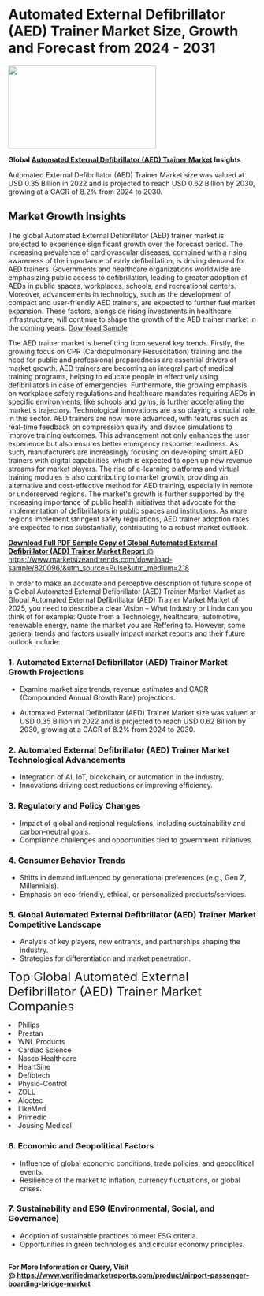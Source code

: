 <H1>Automated External Defibrillator (AED) Trainer Market Size, Growth and Forecast from 2024 - 2031</H1><img class="aligncenter size-medium wp-image-584254" src="https://thirdeyenews.in/wp-content/uploads/2024/09/Global-Market-Research-300x168.jpeg" alt="" width="300" height="168" /><p><strong>Global&nbsp;<a href="https://www.marketsizeandtrends.com/download-sample/820096/&amp;utm_source=Pulse&amp;utm_medium=218">Automated External Defibrillator (AED) Trainer Market</a> Insights</strong></p><p>Automated External Defibrillator (AED) Trainer Market size was valued at USD 0.35 Billion in 2022 and is projected to reach USD 0.62 Billion by 2030, growing at a CAGR of 8.2% from 2024 to 2030.</p><p><h2>Market Growth Insights</h2> <p>The global Automated External Defibrillator (AED) trainer market is projected to experience significant growth over the forecast period. The increasing prevalence of cardiovascular diseases, combined with a rising awareness of the importance of early defibrillation, is driving demand for AED trainers. Governments and healthcare organizations worldwide are emphasizing public access to defibrillation, leading to greater adoption of AEDs in public spaces, workplaces, schools, and recreational centers. Moreover, advancements in technology, such as the development of compact and user-friendly AED trainers, are expected to further fuel market expansion. These factors, alongside rising investments in healthcare infrastructure, will continue to shape the growth of the AED trainer market in the coming years. <a href="#">Download Sample</a> </p> <p>The AED trainer market is benefitting from several key trends. Firstly, the growing focus on CPR (Cardiopulmonary Resuscitation) training and the need for public and professional preparedness are essential drivers of market growth. AED trainers are becoming an integral part of medical training programs, helping to educate people in effectively using defibrillators in case of emergencies. Furthermore, the growing emphasis on workplace safety regulations and healthcare mandates requiring AEDs in specific environments, like schools and gyms, is further accelerating the market's trajectory. Technological innovations are also playing a crucial role in this sector. AED trainers are now more advanced, with features such as real-time feedback on compression quality and device simulations to improve training outcomes. This advancement not only enhances the user experience but also ensures better emergency response readiness. As such, manufacturers are increasingly focusing on developing smart AED trainers with digital capabilities, which is expected to open up new revenue streams for market players. The rise of e-learning platforms and virtual training modules is also contributing to market growth, providing an alternative and cost-effective method for AED training, especially in remote or underserved regions. The market's growth is further supported by the increasing importance of public health initiatives that advocate for the implementation of defibrillators in public spaces and institutions. As more regions implement stringent safety regulations, AED trainer adoption rates are expected to rise substantially, contributing to a robust market outlook. <a href="#"></p><p><span class=""><strong>Download Full PDF Sample Copy of Global Automated External Defibrillator (AED) Trainer Market Report</strong> @ <a href="https://www.marketsizeandtrends.com/download-sample/820096/&amp;utm_source=Pulse&amp;utm_medium=218" target="_blank">https://www.marketsizeandtrends.com/download-sample/820096/&amp;utm_source=Pulse&amp;utm_medium=218</a></span></p><p>In order to make an accurate and perceptive description of future scope of a Global&nbsp;Automated External Defibrillator (AED) Trainer Market Market as Global&nbsp;Automated External Defibrillator (AED) Trainer Market Market of 2025, you need to describe a clear Vision &ndash; What Industry or Linda can you think of for example: Quote from a Technology, healthcare, automotive, renewable energy, name the market you are Reffering to. However, some general trends and factors usually impact market reports and their future outlook include:</p><h3>1.&nbsp;<strong>Automated External Defibrillator (AED) Trainer Market Growth Projections</strong></h3><ul><li>Examine market size trends, revenue estimates and CAGR (Compounded Annual Growth Rate) projections.</li><li><p>Automated External Defibrillator (AED) Trainer Market size was valued at USD 0.35 Billion in 2022 and is projected to reach USD 0.62 Billion by 2030, growing at a CAGR of 8.2% from 2024 to 2030.</p></li></ul><h3>2.&nbsp;<strong>Automated External Defibrillator (AED) Trainer Market Technological Advancements</strong></h3><ul><li>Integration of AI, IoT, blockchain, or automation in the industry.</li><li>Innovations driving cost reductions or improving efficiency.</li></ul><h3>3.&nbsp;<strong>Regulatory and Policy Changes</strong></h3><ul><li>Impact of global and regional regulations, including sustainability and carbon-neutral goals.</li><li>Compliance challenges and opportunities tied to government initiatives.</li></ul><h3>4.&nbsp;<strong>Consumer Behavior Trends</strong></h3><ul><li>Shifts in demand influenced by generational preferences (e.g., Gen Z, Millennials).</li><li>Emphasis on eco-friendly, ethical, or personalized products/services.</li></ul><h3>5.&nbsp;<strong>Global Automated External Defibrillator (AED) Trainer Market Competitive Landscape</strong></h3><ul><li>Analysis of key players, new entrants, and partnerships shaping the industry.</li><li>Strategies for differentiation and market penetration.</li></ul><p data-pm-slice="1 1 []"><span style="color: inherit; font-family: inherit; font-size: 25px;">Top Global Automated External Defibrillator (AED) Trainer Market Companies</span></p><div class="" data-test-id=""><p><li>Philips</li><li> Prestan</li><li> WNL Products</li><li> Cardiac Science</li><li> Nasco Healthcare</li><li> HeartSine</li><li> Defibtech</li><li> Physio-Control</li><li> ZOLL</li><li> Alcotec</li><li> LikeMed</li><li> Primedic</li><li> Jousing Medical</li></p></div><h3>6.&nbsp;<strong>Economic and Geopolitical Factors</strong></h3><ul><li>Influence of global economic conditions, trade policies, and geopolitical events.</li><li>Resilience of the market to inflation, currency fluctuations, or global crises.</li></ul><h3>7.&nbsp;<strong>Sustainability and ESG (Environmental, Social, and Governance)</strong></h3><ul><li>Adoption of sustainable practices to meet ESG criteria.</li><li>Opportunities in green technologies and circular economy principles.</li></ul><h2><strong style="font-size: 14px;">For More Information or Query, Visit @&nbsp;</strong><a style="background-color: #ffffff; font-size: 14px;" href="https://www.marketsizeandtrends.com/report/automated-external-defibrillator-aed-trainer-market/" target="_blank">https://www.verifiedmarketreports.com/product/airport-passenger-boarding-bridge-market</a></h2>
